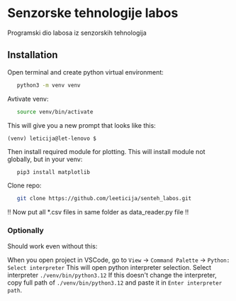# Senzorske tehnologije labos
Programski dio labosa iz senzorskih tehnologija

## Installation
Open terminal and create python virtual environment:
```bash
   python3 -m venv venv
```
Avtivate venv:
```bash
   source venv/bin/activate
```
This will give you a new prompt that looks like this:
```
(venv) leticija@let-lenovo $
```
Then install required module for plotting. This will install module not globally, but in your venv:
```bash
   pip3 install matplotlib
```
Clone repo:
```bash
   git clone https://github.com/leeticija/senteh_labos.git
```

!! Now put all *.csv files in same folder as data_reader.py file !!

### Optionally
Should work even without this: 

When you open project in VSCode, go to ```View``` -> ```Command Palette``` -> ```Python: Select interpreter```
This will open python interpreter selection. Select interpreter ```./venv/bin/python3.12```
If this doesn't change the interpreter, copy full path of ```./venv/bin/python3.12``` and paste it in ```Enter interpreter path```.
